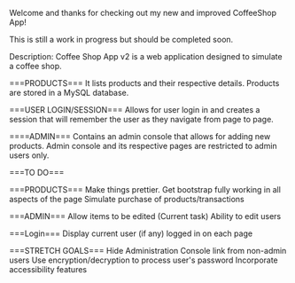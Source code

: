 Welcome and thanks for checking out my new and improved CoffeeShop App!

This is still a work in progress but should be completed soon.

Description:
Coffee Shop App v2 is a web application designed to simulate a coffee shop.

===PRODUCTS===
It lists products and their respective details. 
Products are stored in a MySQL database.  

===USER LOGIN/SESSION===
Allows for user login in and creates a session that will remember the user as they navigate from page to page. 

====ADMIN===
Contains an admin console that allows for adding new products.
Admin console and its respective pages are restricted to admin users only. 




===TO DO===

===PRODUCTS===
Make things prettier. Get bootstrap fully working in all aspects of the page
Simulate purchase of products/transactions

===ADMIN===
Allow items to be edited (Current task)
Ability to edit users

===Login===
Display current user (if any) logged in on each page


===STRETCH GOALS===
Hide Administration Console link from non-admin users
Use encryption/decryption to process user's password
Incorporate accessibility features

